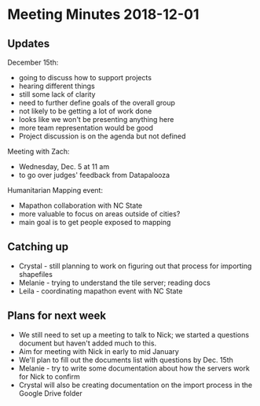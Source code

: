 # Meeting Minutes 2018-12-01

## Updates
December 15th: 
 * going to discuss how to support projects
 * hearing different things
 * still some lack of clarity
 * need to further define goals of the overall group
 * not likely to be getting a lot of work done
 * looks like we won't be presenting anything here
 * more team representation would be good
 * Project discussion is on the agenda but not defined
  
Meeting with Zach:
 * Wednesday, Dec. 5 at 11 am
 * to go over judges' feedback from Datapalooza
   
Humanitarian Mapping event:
 * Mapathon collaboration with NC State
 * more valuable to focus on areas outside of cities?
 * main goal is to get people exposed to mapping
 
## Catching up
 * Crystal - still planning to work on figuring out that process for importing shapefiles
 * Melanie - trying to understand the tile server; reading docs
 * Leila - coordinating mapathon event with NC State
 
## Plans for next week
 * We still need to set up a meeting to talk to Nick; we started a questions document but haven't added much to this.
 * Aim for meeting with Nick in early to mid January
 * We'll plan to fill out the documents list with questions by Dec. 15th
 * Melanie - try to write some documentation about how the servers work for Nick to confirm
 * Crystal will also be creating documentation on the import process in the Google Drive folder
